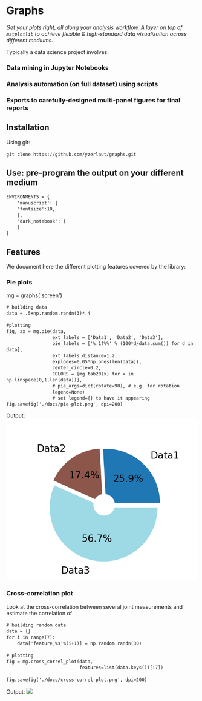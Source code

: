# Graphs

*Get your plots right, all along your analysis workflow. A layer on top of `matplotlib` to achieve flexible & high-standard data visualization across different mediums.*

Typically a data science project involves:

### Data mining in Jupyter Notebooks

### Analysis automation (on full dataset) using scripts

### Exports to carefully-designed multi-panel figures for final reports

## Installation

Using git:

`git clone https://github.com/yzerlaut/graphs.git`


## Use: pre-program the output on your different medium

```
ENVIRONMENTS = {
    'manuscript': {
	'fontsize':10,
    },
    'dark_notebook': {
    }
}
```

## Features

We document here the different plotting features covered by the library:

### Pie plots

mg = graphs('screen')

```
# building data
data = .5+np.random.randn(3)*.4

#plotting
fig, ax = mg.pie(data,
				 ext_labels = ['Data1', 'Data2', 'Data3'],
				 pie_labels = ['%.1f%%' % (100*d/data.sum()) for d in data],
				 ext_labels_distance=1.2,
				 explodes=0.05*np.ones(len(data)),
				 center_circle=0.2,
				 COLORS = [mg.tab20(x) for x in np.linspace(0,1,len(data))],
				 # pie_args=dict(rotate=90), # e.g. for rotation
				 legend=None) 
				 # set legend={} to have it appearing
fig.savefig('./docs/pie-plot.png', dpi=200)
```
Output:
![](docs/pie-plot.png)


### Cross-correlation plot

Look at the cross-correlation between several joint measurements and estimate the correlation of 
```
# building random data
data = {}
for i in range(7):
	data['feature_%s'%(i+1)] = np.random.randn(30)

# plotting
fig = mg.cross_correl_plot(data,
						   features=list(data.keys())[:7])

fig.savefig('./docs/cross-correl-plot.png', dpi=200)
```
Output:
![](docs/cross-correl-plot.png)
